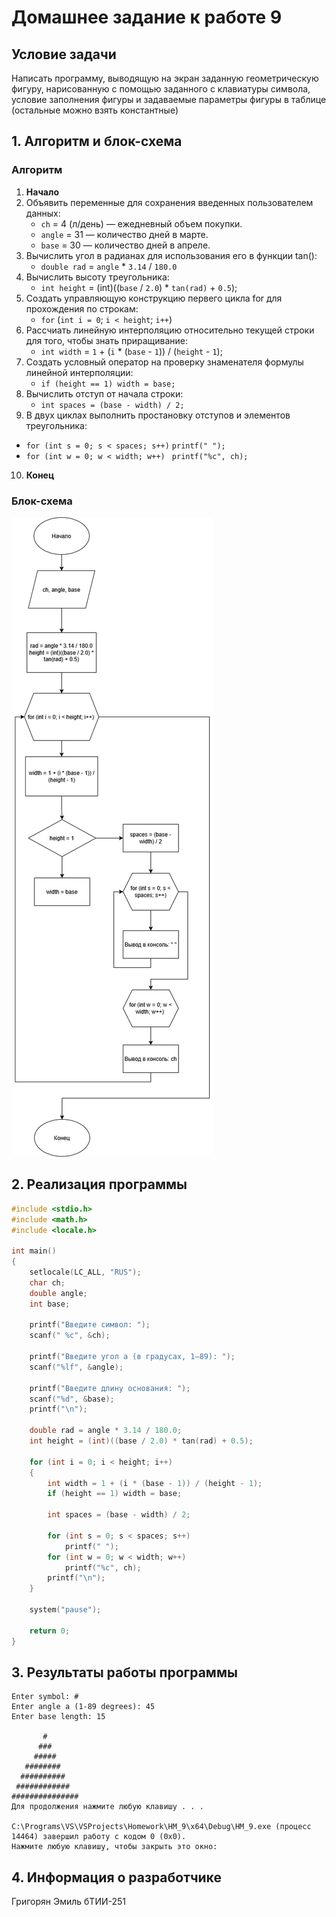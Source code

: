 # Домашнее задание к работе 9

## Условие задачи
Написать программу, выводящую на экран заданную
геометрическую фигуру, нарисованную с помощью заданного с клавиатуры
символа, условие заполнения фигуры и задаваемые параметры фигуры в
таблице (остальные можно взять константные)
## 1. Алгоритм и блок-схема

### Алгоритм
1. **Начало**
2. Объявить переменные для сохранения введенных пользователем данных:
   - `ch` = 4 (л/день) — ежедневный объем покупки.
   - `angle` = 31 — количество дней в марте.
   - `base` = 30 — количество дней в апреле.
4. Вычислить угол в радианах для использования его в функции tan():
   - `double rad` = `angle` * `3.14` / `180.0`
5. Вычислить высоту треугольника:
   - `int height` = (int)((`base` / `2.0`) * `tan(rad)` + `0.5`);
6. Создать управляющую конструкцию первего цикла for для прохождения по строкам:
   - `for` (`int i = 0`; `i < height`; `i++`) 
7. Рассчиать линейную интерполяцию относительно текущей строки для того, чтобы знать приращивание:
   - `int width` = `1` + (`i` * (`base` - `1`)) / (`height` - `1`);
8. Создать условный оператор на проверку знаменателя формулы линейной интерполяции:
   - `if (height == 1) width = base;`
9. Вычислить отступ от начала строки:
   - `int spaces = (base - width) / 2;`
10. В двух циклах выполнить простановку отступов и элементов треугольника:
   - `for (int s = 0; s < spaces; s++)`
            `printf(" ");`
   - `for (int w = 0; w < width; w++) `
            `printf("%c", ch);`
10. **Конец**

### Блок-схема
![Блок-схема алгоритма](Diogram.png) 

## 2. Реализация программы

```C
#include <stdio.h>
#include <math.h>
#include <locale.h>

int main() 
{
    setlocale(LC_ALL, "RUS");
    char ch;
    double angle;
    int base;

    printf("Введите символ: ");
    scanf(" %c", &ch);

    printf("Введите угол a (в градусах, 1–89): ");
    scanf("%lf", &angle);

    printf("Введите длину основания: ");
    scanf("%d", &base);
    printf("\n");

    double rad = angle * 3.14 / 180.0;
    int height = (int)((base / 2.0) * tan(rad) + 0.5);

    for (int i = 0; i < height; i++) 
    {
        int width = 1 + (i * (base - 1)) / (height - 1);
        if (height == 1) width = base;

        int spaces = (base - width) / 2;

        for (int s = 0; s < spaces; s++)
            printf(" ");
        for (int w = 0; w < width; w++) 
            printf("%c", ch);
        printf("\n");
    }

    system("pause");

    return 0;
}
```

## 3. Результаты работы программы

```
Enter symbol: #
Enter angle a (1-89 degrees): 45
Enter base length: 15

       #
      ###
     #####
   ########
  ##########
 ############
###############
Для продолжения нажмите любую клавишу . . .

C:\Programs\VS\VSProjects\Homework\HM_9\x64\Debug\HM_9.exe (процесс 14464) завершил работу с кодом 0 (0x0).
Нажмите любую клавишу, чтобы закрыть это окно:
```
## 4. Информация о разработчике
Григорян Эмиль бТИИ-251
